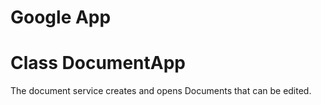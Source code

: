 <h1>Google App</h1>
<h1>Class DocumentApp</h1>

<p>The document service creates and opens Documents that can be edited.</p>
